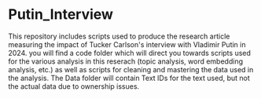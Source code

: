 # Putin_Interview
This repository includes scripts used to produce the research article measuring the impact of Tucker Carlson's interview with Vladimir Putin in 2024. you will find a code folder which will direct you towards scripts used for the various analysis in this reserach (topic analysis, word embedding analysis, etc.) as well as scripts for cleaning and mastering the data used in the analysis. The Data folder will contain Text IDs for the text used, but not the actual data due to ownership issues. 
